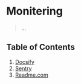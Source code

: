 # Monitering
> ...

## Table of Contents

1. [Docsify](DOCSIFY.md)
2. [Sentry](SENTRY.md)
3. [Readme.com](READMECOM.md)
